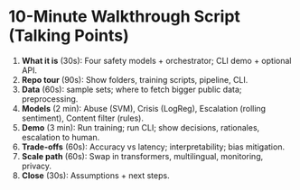 # 10-Minute Walkthrough Script (Talking Points)

1) **What it is** (30s): Four safety models + orchestrator; CLI demo + optional API.
2) **Repo tour** (90s): Show folders, training scripts, pipeline, CLI.
3) **Data** (60s): sample sets; where to fetch bigger public data; preprocessing.
4) **Models** (2 min): Abuse (SVM), Crisis (LogReg), Escalation (rolling sentiment), Content filter (rules).
5) **Demo** (3 min): Run training; run CLI; show decisions, rationales, escalation to human.
6) **Trade-offs** (60s): Accuracy vs latency; interpretability; bias mitigation.
7) **Scale path** (60s): Swap in transformers, multilingual, monitoring, privacy.
8) **Close** (30s): Assumptions + next steps.
